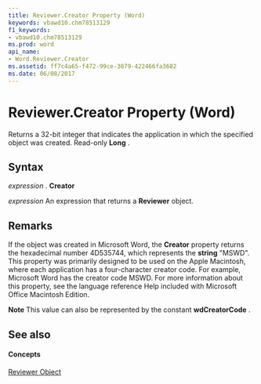 ```yaml
---
title: Reviewer.Creator Property (Word)
keywords: vbawd10.chm78513129
f1_keywords:
- vbawd10.chm78513129
ms.prod: word
api_name:
- Word.Reviewer.Creator
ms.assetid: ff7c4a65-f472-99ce-3079-422466fa3682
ms.date: 06/08/2017
---
```



# Reviewer.Creator Property (Word)

Returns a 32-bit integer that indicates the application in which the specified object was created. Read-only **Long** .


## Syntax

 _expression_ . **Creator**

 _expression_ An expression that returns a **Reviewer** object.


## Remarks

If the object was created in Microsoft Word, the **Creator** property returns the hexadecimal number 4D535744, which represents the **string** "MSWD". This property was primarily designed to be used on the Apple Macintosh, where each application has a four-character creator code. For example, Microsoft Word has the creator code MSWD. For more information about this property, see the language reference Help included with Microsoft Office Macintosh Edition.


 **Note**  This value can also be represented by the constant **wdCreatorCode** .


## See also


#### Concepts


[Reviewer Object](reviewer-object-word.md)

